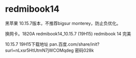 # redmibook14
黑苹果 10.15.7版本，不推荐bigsur monterey，防止负优化。

换网卡。1820A
redmibook14_10.15.7 (19H15) redmibook 14 完美

10.15.7  19H15下载地址 pan.百度.com/share/init?surl=nLxsr5HtUtmN7jWCOMqdeg 密码028k
